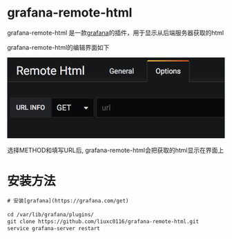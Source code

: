 # grafana-remote-html

grafana-remote-html 是一款[grafana](https://grafana.com/)的插件，用于显示从后端服务器获取的html

grafana-remote-html的编辑界面如下

![option](https://github.com/liuxc0116/public/blob/master/grafana-remote-html/option.png?raw=true)

选择METHOD和填写URL后, grafana-remote-html会把获取的html显示在界面上


# 安装方法


```shell
# 安装[grafana](https://grafana.com/get)

cd /var/lib/grafana/plugins/
git clone https://github.com/liuxc0116/grafana-remote-html.git
service grafana-server restart
```


